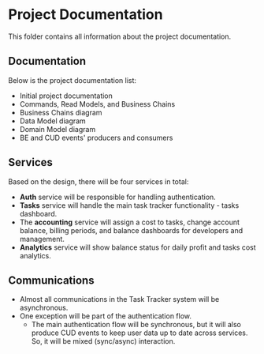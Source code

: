 # Project Documentation

This folder contains all information about the project documentation.

## Documentation

Below is the project documentation list:
* Initial project documentation
* Commands, Read Models, and Business Chains
* Business Chains diagram
* Data Model diagram
* Domain Model diagram
* BE and CUD events' producers and consumers

## Services

Based on the design, there will be four services in total:
* **Auth** service will be responsible for handling authentication.
* **Tasks** service will handle the main task tracker functionality - tasks dashboard.
* The **accounting** service will assign a cost to tasks, change account balance, billing periods, and balance dashboards for developers and management.
* **Analytics** service will show balance status for daily profit and tasks cost analytics.

## Communications

* Almost all communications in the Task Tracker system will be asynchronous.
* One exception will be part of the authentication flow.
  * The main authentication flow will be synchronous, but it will also produce CUD events 
  to keep user data up to date across services. So, it will be mixed (sync/async) interaction.

